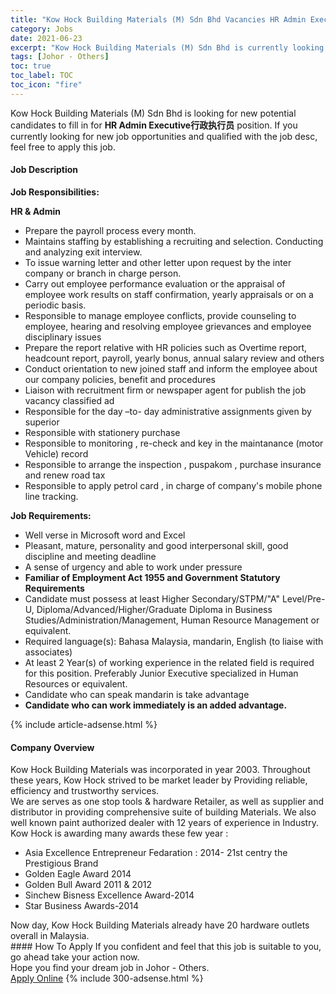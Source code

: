 ```yaml
---
title: "Kow Hock Building Materials (M) Sdn Bhd Vacancies HR Admin Executive行政执行员" 
category: Jobs 
date: 2021-06-23 
excerpt: "Kow Hock Building Materials (M) Sdn Bhd is currently looking for suitable person to fill in the HR Admin Executive行政执行员 which based in Johor - Others" 
tags: [Johor - Others] 
toc: true 
toc_label: TOC 
toc_icon: "fire" 
--- 
```


<p>Kow Hock Building Materials (M) Sdn Bhd is looking for new potential candidates to fill in for <b>HR Admin Executive行政执行员</b> position. If you currently looking for new job opportunities and qualified with the job desc, feel free to apply this job.
</p><div><div><h4>Job Description</h4></div><div><div><span><div><p><strong>Job Responsibilities:</strong></p><p><strong>HR &amp; Admin</strong></p><ul><li>Prepare&#160;the payroll process every month.</li><li>Maintains staffing by establishing a recruiting and selection. Conducting and analyzing exit interview.</li><li>To issue warning letter and other letter upon request by the inter company or branch in charge person.</li><li>Carry out employee performance evaluation or the appraisal of employee work results on staff confirmation, yearly appraisals or on a periodic basis.</li><li>Responsible to manage employee conflicts, provide counseling to employee, hearing and resolving employee grievances and employee disciplinary issues</li><li>Prepare the report relative with HR policies such as Overtime report, headcount report, payroll, yearly bonus, annual salary review and others</li><li>Conduct orientation to new joined staff and inform the employee about our company policies, benefit and procedures</li><li>Liaison with recruitment firm or newspaper agent for publish the job vacancy classified ad</li><li>Responsible for the day &#8211;to- day administrative assignments given by superior</li><li>Responsible with stationery purchase&#160;</li><li>Responsible to monitoring , re-check and key in the maintanance (motor Vehicle) record&#160;</li><li>Responsible to arrange the inspection , puspakom , purchase insurance and renew road tax</li><li>Responsible to apply petrol card , in charge of company's mobile phone line tracking.</li></ul><p><strong>Job Requirements:</strong></p><ul><li>Well verse in Microsoft word and Excel</li><li>Pleasant, mature, personality and good interpersonal skill, good discipline and meeting deadline</li><li>A sense of urgency and able to work under pressure</li><li><strong>Familiar of Employment Act 1955 and Government Statutory Requirements</strong></li><li>Candidate must possess at least Higher Secondary/STPM/"A" Level/Pre-U, Diploma/Advanced/Higher/Graduate Diploma in Business Studies/Administration/Management, Human Resource Management or equivalent.</li><li>Required language(s): Bahasa Malaysia, mandarin, English (to liaise with associates)</li><li>At least 2 Year(s) of working experience in the related field is required for this position. Preferably Junior Executive specialized in Human Resources or equivalent.</li><li>Candidate who can speak mandarin is take advantage</li><li><strong>Candidate who can work immediately is an added advantage.</strong></li></ul></div></span></div></div></div> 
{% include article-adsense.html %} 
<div><div><h4>Company Overview</h4></div><div><div><span><div><div>
	Kow Hock Building Materials was incorporated in year 2003. Throughout these years, Kow Hock strived to be market leader by Providing reliable, efficiency and trustworthy services.</div>
<div>
	We are serves as one stop tools &amp; hardware Retailer, as well as supplier and distributor in providing comprehensive suite of building Materials. We also well known paint authorized dealer with 12 years of experience in Industry.</div>
<div>
	Kow Hock is awarding many awards these few year :&#160;</div>
<ul>
<li>
		Asia Excellence Entrepreneur Fedaration : 2014- 21st centry the Prestigious Brand</li>
<li>
		Golden Eagle Award 2014</li>
<li>
		Golden Bull Award 2011 &amp; 2012</li>
<li>
		Sinchew Bisness Excellence Award-2014&#160;</li>
<li>
		Star Business Awards-2014</li>
</ul>
<div>
	Now day, Kow Hock Building Materials already have 20 hardware outlets overall in Malaysia.</div></div></span></div></div></div> 
#### How To Apply 
If you confident and feel that this job is suitable to you, go ahead take your action now. <br/> 
Hope you find your dream job in Johor - Others. <br/> 
<a href="https://www.jobstreet.com.my/en/job/hr-admin-executive行政执行员-4598070?jobId=jobstreet-my-job-4598070&" class="btn btn--info" target="_blank" rel="nofollow noopenner">Apply Online</a> 
{% include 300-adsense.html %} 